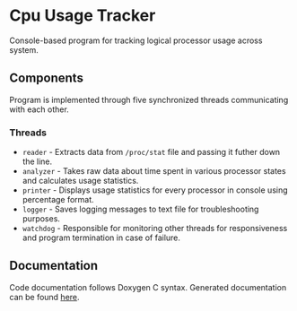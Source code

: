 # Cpu Usage Tracker
Console-based program for tracking logical processor usage across system.

## Components
Program is implemented through five synchronized threads communicating with each other.

### Threads
- `reader` - Extracts data from `/proc/stat` file and passing it futher down the line.
- `analyzer` - Takes raw data about time spent in various processor states and calculates usage statistics.
- `printer` - Displays usage statistics for every processor in console using percentage format.
- `logger` - Saves logging messages to text file for troubleshooting purposes.
- `watchdog` - Responsible for monitoring other threads for responsiveness and program termination in case of failure.
<!--
### Libraries
- `circbuf` - Simple circular buffer library following object-oriented design schemes.
-->

## Documentation
Code documentation follows Doxygen C syntax. Generated documentation can be found [here](doc).
